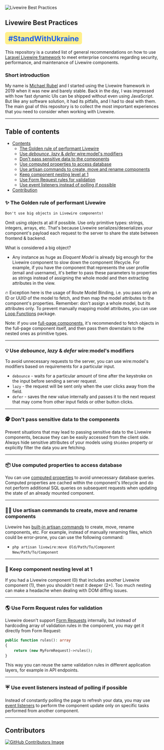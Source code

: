 ![Livewire Best Practices](https://avatars.githubusercontent.com/u/51960834?s=100&v=4)

## Livewire Best Practices
[![StandWithUkraine](https://raw.githubusercontent.com/vshymanskyy/StandWithUkraine/main/badges/StandWithUkraine.svg)](https://github.com/vshymanskyy/StandWithUkraine/blob/main/docs/README.md)

This repository is a curated list of general recommendations on how to use [Laravel Livewire framework](https://github.com/livewire/livewire) to meet enterprise concerns regarding security, performance, and maintenance of Livewire components.

### Short introduction
My name is [Michael Rubel](https://github.com/michael-rubel) and I started using the Livewire framework in 2019 when it was new and barely stable. Back in the day, I was impressed with how fast dynamic UIs can be shipped without even using JavaScript. But like any software solution, it had its pitfalls, and I had to deal with them. The main goal of this repository is to collect the most important experiences that you need to consider when working with Livewire.

---
## Table of contents
- [Contents](#contents)
    * [The Golden rule of performant Livewire](#--the-golden-rule-of-performant-livewire)
    * [Use *debounce*, *lazy* & *defer* wire:model's modifiers](#---use--debounce----lazy-----defer--wire-model-s-modifiers)
    * [Don't pass sensitive data to the components](#----don-t-pass-sensitive-data-to-the-components)
    * [Use computed properties to access database](#---use-computed-properties-to-access-database)
    * [Use artisan commands to create, move and rename components](#------use-artisan-commands-to-create--move-and-rename-components)
    * [Keep component nesting level at 1](#---keep-component-nesting-level-at-1)
    * [Use Form Request rules for validation](#---use-form-request-rules-for-validation)
    * [Use event listeners instead of polling if possible](#--use-event-listeners-instead-of-polling-if-possible)
- [Contribution](#contribution)

### ✨ The Golden rule of performant Livewire
```html
Don't use big objects in Livewire components!
```

Omit using objects at all if possible. Use only primitive types: strings, integers, arrays, etc. That's because Livewire serializes/deserializes your component's payload each request to the server to share the state between frontend & backend.

What is considered a big object?
- Any instance as huge as *Eloquent Model* is already big enough for the Livewire component to slow down the component lifecycle. For example, if you have the component that represents the user profile (email and username), it's better to pass these parameters to properties as strings instead of assigning the whole model and then extracting attributes in the view.

🔥 Exception here is the usage of Route Model Binding, i.e. you pass only an ID or UUID of the model to fetch, and then map the model attributes to the component's properties. Remember: don't assign a whole model, but its attributes only. To prevent manually mapping model attributes, you can use [Loop Functions](https://github.com/michael-rubel/laravel-loop-functions#assign-eloquent-model-attributes-to-class-properties) package.

Note: if you use [full-page components](https://laravel-livewire.com/docs/2.x/rendering-components#page-components), it's recommended to fetch objects in the full-page component itself, and then pass them downstairs to the nested ones as primitive types.

---
### 💡 Use *debounce*, *lazy* & *defer* wire:model's modifiers
To avoid unnecessary requests to the server, you can use wire:model's modifiers based on requirements for a particular input.
- `debounce` - waits for a particular amount of time after the keystroke on the input before sending a server request.
- `lazy` - the request will be sent only when the user clicks away from the field.
- `defer` - saves the new value internally and passes it to the next request that may come from other input fields or other button clicks.

---
### 🕵️ Don't pass sensitive data to the components
Prevent situations that may lead to passing sensitive data to the Livewire components, because they can be easily accessed from the client side. Always hide sensitive attributes of your models using `$hidden` property or explicitly filter the data you are fetching.

---
### 📦 Use computed properties to access database
You can use [computed properties](https://laravel-livewire.com/docs/2.x/properties#computed-properties) to avoid unnecessary database queries. Computed properties are cached within the component's lifecycle and do not perform additional SQL queries on subsequent requests when updating the state of an already mounted component.

---
### 👨‍💻 Use artisan commands to create, move and rename components
Livewire has [built-in artisan commands](https://laravel-livewire.com/docs/2.x/reference#artisan-commands) to create, move, rename components, etc.
For example, instead of manually renaming files, which could be error-prone, you can use the following command:
- `php artisan livewire:move Old/Path/To/Component New/Path/To/Component`

---
### 🧵 Keep component nesting level at 1
If you had a Livewire component (0) that includes another Livewire component (1), then you shouldn't nest it deeper (2+). Too much nesting can make a headache when dealing with DOM diffing issues.

---
### 🌎 Use Form Request rules for validation
Livewire doesn't support [Form Requests](https://laravel.com/docs/9.x/validation#form-request-validation) internally, but instead of hardcoding array of validation rules in the component, you may get it directly from Form Request:
```php
public function rules(): array
{
    return (new MyFormRequest)->rules();
}
```

This way you can reuse the same validation rules in different application layers, for example in API endpoints.

---
### ☔ Use event listeners instead of polling if possible
Instead of constantly polling the page to refresh your data, you may use [event listeners](https://laravel-livewire.com/docs/2.x/events#event-listeners) to perform the component update only on specific tasks performed from another component.

---
## Contributors
[![GitHub Contributors Image](https://contrib.rocks/image?repo=michael-rubel/livewire-best-practices)](https://github.com/michael-rubel/livewire-best-practices/graphs/contributors)
